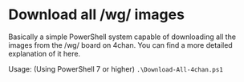 # Download all /wg/ images

Basically a simple PowerShell system capable of downloading all the images from the /wg/ board on 4chan. You can find a more detailed explanation of it here.

Usage:
(Using PowerShell 7 or higher)
```.\Download-All-4chan.ps1```

